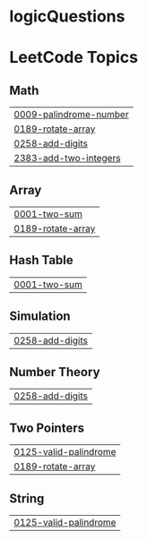 # logicQuestions
<!---LeetCode Topics Start-->
# LeetCode Topics
## Math
|  |
| ------- |
| [0009-palindrome-number](https://github.com/bipashapanwar/logicQuestions/tree/master/0009-palindrome-number) |
| [0189-rotate-array](https://github.com/bipashapanwar/logicQuestions/tree/master/0189-rotate-array) |
| [0258-add-digits](https://github.com/bipashapanwar/logicQuestions/tree/master/0258-add-digits) |
| [2383-add-two-integers](https://github.com/bipashapanwar/logicQuestions/tree/master/2383-add-two-integers) |
## Array
|  |
| ------- |
| [0001-two-sum](https://github.com/bipashapanwar/logicQuestions/tree/master/0001-two-sum) |
| [0189-rotate-array](https://github.com/bipashapanwar/logicQuestions/tree/master/0189-rotate-array) |
## Hash Table
|  |
| ------- |
| [0001-two-sum](https://github.com/bipashapanwar/logicQuestions/tree/master/0001-two-sum) |
## Simulation
|  |
| ------- |
| [0258-add-digits](https://github.com/bipashapanwar/logicQuestions/tree/master/0258-add-digits) |
## Number Theory
|  |
| ------- |
| [0258-add-digits](https://github.com/bipashapanwar/logicQuestions/tree/master/0258-add-digits) |
## Two Pointers
|  |
| ------- |
| [0125-valid-palindrome](https://github.com/bipashapanwar/logicQuestions/tree/master/0125-valid-palindrome) |
| [0189-rotate-array](https://github.com/bipashapanwar/logicQuestions/tree/master/0189-rotate-array) |
## String
|  |
| ------- |
| [0125-valid-palindrome](https://github.com/bipashapanwar/logicQuestions/tree/master/0125-valid-palindrome) |
<!---LeetCode Topics End-->